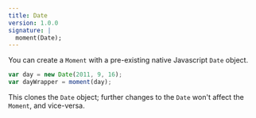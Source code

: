 ```yaml
---
title: Date
version: 1.0.0
signature: |
  moment(Date);
---
```



You can create a `Moment` with a pre-existing native Javascript `Date` object.

```javascript
var day = new Date(2011, 9, 16);
var dayWrapper = moment(day);
```

This clones the `Date` object; further changes to the `Date` won't affect the `Moment`, and vice-versa.
